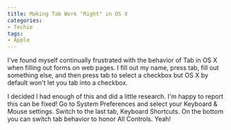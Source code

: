 ```yaml
---
title: Making Tab Work "Right" in OS X
categories:
- Techie
tags:
- Apple
---
```


I've found myself continually frustrated with the behavior of Tab in OS X when filling out forms on web pages. I fill out my name, press tab, fill out something else, and then press tab to select a checkbox but OS X by default won't let you tab into a checkbox.

I decided I had enough of this and did a little research. I'm happy to report this can be fixed! Go to System Preferences and select your Keyboard & Mouse settings. Switch to the last tab, Keyboard Shortcuts. On the bottom you can switch tab behavior to honor All Controls. Yeah!
